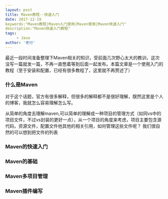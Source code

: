 ```yaml
---
layout: post
title: Maven教程--快速入门
date: 2017-12-19
keywords:"Maven教程|Maven入门使用|Maven使用|Maven快速入门"
description:"Maven快速入门教程"
tags:
     - Java
author: '老付'
---
```


   最近一段时间准备整理下Maven相关的知识，受前面几次野心太大的教训，这次没写一篇就发一篇，不再一直憋着等到后面一起发布。本篇文章是一个使用入门的教程（至于安装和配置，已经有很多教程了，这里就不再赘述了）

### 什么是Maven      

 对于这个话题，官方有很多解释，但很多的解释都不是很好理解，既然这里是个人的博客，我就怎么容易理解怎么写。  

 从简单的角度去理解maven,可以简单的理解成一种项目的管理方式（如同vs中的项目文件，不过vs封装的更好一点），从一个项目的角度来考虑，项目主要包含源代码，资源文件，配置文件他其他的相关引用，如何管理这些文件呢？ 我们很自然的可以想到把文件的列表
 

### Maven的快速入门

### Maven的基础

### Maven多项目管理

### Maven插件编写